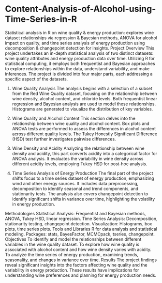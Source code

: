 # Content-Analysis-of-Alcohol-using-Time-Series-in-R
Statistical analysis in R on wine quality &amp; energy production: explores wine dataset relationships via regression &amp; Bayesian methods, ANOVA for alcohol impact on quality, and time series analysis of energy production using decomposition &amp; changepoint detection for insights.
Project Overview
This project undertakes an in-depth statistical analysis of two distinct datasets: wine quality attributes and energy production data over time. Utilizing R for statistical computing, it employs both frequentist and Bayesian approaches to explore relationships within the data, understand variability, and make inferences. The project is divided into four major parts, each addressing a specific aspect of the datasets.

1. Wine Quality Analysis
The analysis begins with a selection of a subset from the Red Wine Quality dataset, focusing on the relationship between wine density, alcohol content, and chloride levels. Both frequentist linear regression and Bayesian analysis are used to model these relationships. Histograms are generated to visualize the distribution of key variables.

2. Wine Quality and Alcohol Content
This section delves into the relationship between wine quality and alcohol content. Box plots and ANOVA tests are performed to assess the differences in alcohol content across different quality levels. The Tukey Honestly Significant Difference (HSD) test further investigates pairwise differences.

3. Wine Density and Acidity
Analyzing the relationship between wine density and acidity, this part converts acidity into a categorical factor for ANOVA analysis. It evaluates the variability in wine density across different acidity levels, employing Tukey HSD for post-hoc analysis.

4. Time Series Analysis of Energy Production
The final part of the project shifts focus to a time series dataset of energy production, emphasizing wind and other energy sources. It includes data preprocessing, decomposition to identify seasonal and trend components, and stationarity tests. The analysis also covers changepoint detection to identify significant shifts in variance over time, highlighting the volatility in energy production.

Methodologies
Statistical Analysis: Frequentist and Bayesian methods, ANOVA, Tukey HSD, linear regression.
Time Series Analysis: Decomposition, stationarity testing, changepoint detection.
Visualization: Histograms, box plots, time series plots.
Tools and Libraries
R for data analysis and statistical modeling.
Packages: stats, BayesFactor, MCMCpack, tseries, changepoint.
Objectives
To identify and model the relationships between different variables in the wine quality dataset.
To explore how wine quality is associated with alcohol content and how wine density varies with acidity.
To analyze the time series of energy production, examining trends, seasonality, and changes in variance over time.
Results
The project findings reveal significant insights into the factors affecting wine quality and the variability in energy production. These results have implications for understanding wine preferences and planning for energy production needs.

